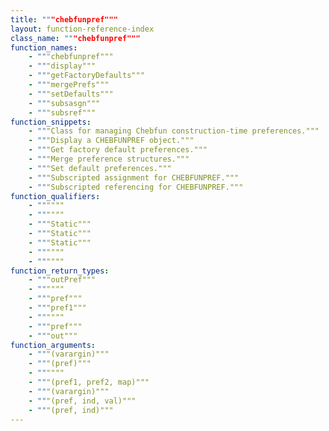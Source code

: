 ```yaml
---
title: """chebfunpref"""
layout: function-reference-index
class_name: """chebfunpref"""
function_names: 
    - """chebfunpref"""
    - """display"""
    - """getFactoryDefaults"""
    - """mergePrefs"""
    - """setDefaults"""
    - """subsasgn"""
    - """subsref"""
function_snippets: 
    - """Class for managing Chebfun construction-time preferences."""
    - """Display a CHEBFUNPREF object."""
    - """Get factory default preferences."""
    - """Merge preference structures."""
    - """Set default preferences."""
    - """Subscripted assignment for CHEBFUNPREF."""
    - """Subscripted referencing for CHEBFUNPREF."""
function_qualifiers: 
    - """"""
    - """"""
    - """Static"""
    - """Static"""
    - """Static"""
    - """"""
    - """"""
function_return_types: 
    - """outPref"""
    - """"""
    - """pref"""
    - """pref1"""
    - """"""
    - """pref"""
    - """out"""
function_arguments: 
    - """(varargin)"""
    - """(pref)"""
    - """"""
    - """(pref1, pref2, map)"""
    - """(varargin)"""
    - """(pref, ind, val)"""
    - """(pref, ind)"""
---
```

